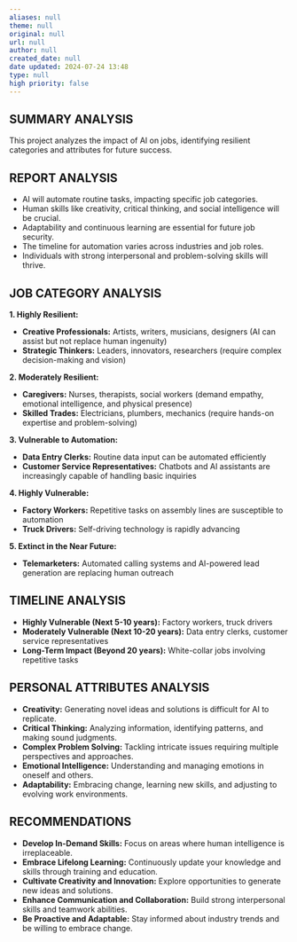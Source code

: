 ```yaml
---
aliases: null
theme: null
original: null
url: null
author: null
created_date: null
date updated: 2024-07-24 13:48
type: null
high priority: false
---
```

## SUMMARY ANALYSIS

This project analyzes the impact of AI on jobs, identifying resilient categories and attributes for future success.

## REPORT ANALYSIS

* AI will automate routine tasks, impacting specific job categories.
*  Human skills like creativity, critical thinking, and social intelligence will be crucial.
*  Adaptability and continuous learning are essential for future job security.
*  The timeline for automation varies across industries and job roles.
*  Individuals with strong interpersonal and problem-solving skills will thrive.

## JOB CATEGORY ANALYSIS

**1. Highly Resilient:**

* **Creative Professionals:** Artists, writers, musicians, designers (AI can assist but not replace human ingenuity)
* **Strategic Thinkers:** Leaders, innovators, researchers (require complex decision-making and vision)

**2. Moderately Resilient:**

* **Caregivers:** Nurses, therapists, social workers (demand empathy, emotional intelligence, and physical presence)
* **Skilled Trades:** Electricians, plumbers, mechanics (require hands-on expertise and problem-solving)

**3. Vulnerable to Automation:**

* **Data Entry Clerks:** Routine data input can be automated efficiently
* **Customer Service Representatives:** Chatbots and AI assistants are increasingly capable of handling basic inquiries

**4. Highly Vulnerable:**

* **Factory Workers:** Repetitive tasks on assembly lines are susceptible to automation
* **Truck Drivers:** Self-driving technology is rapidly advancing

**5. Extinct in the Near Future:**

* **Telemarketers:** Automated calling systems and AI-powered lead generation are replacing human outreach


## TIMELINE ANALYSIS

* **Highly Vulnerable (Next 5-10 years):** Factory workers, truck drivers
* **Moderately Vulnerable (Next 10-20 years):** Data entry clerks, customer service representatives
* **Long-Term Impact (Beyond 20 years):**  White-collar jobs involving repetitive tasks

## PERSONAL ATTRIBUTES ANALYSIS

* **Creativity:** Generating novel ideas and solutions is difficult for AI to replicate.
* **Critical Thinking:** Analyzing information, identifying patterns, and making sound judgments.
* **Complex Problem Solving:** Tackling intricate issues requiring multiple perspectives and approaches.
* **Emotional Intelligence:** Understanding and managing emotions in oneself and others.
* **Adaptability:** Embracing change, learning new skills, and adjusting to evolving work environments.

## RECOMMENDATIONS

* **Develop In-Demand Skills:** Focus on areas where human intelligence is irreplaceable.
* **Embrace Lifelong Learning:** Continuously update your knowledge and skills through training and education.
* **Cultivate Creativity and Innovation:** Explore opportunities to generate new ideas and solutions.
* **Enhance Communication and Collaboration:** Build strong interpersonal skills and teamwork abilities.
* **Be Proactive and Adaptable:**  Stay informed about industry trends and be willing to embrace change. 


